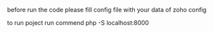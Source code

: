 before run the code please fill config file with your data of zoho config

to run poject run commend php -S localhost:8000  
